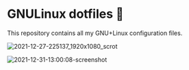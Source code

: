 # GNULinux dotfiles 🐧

This repository contains all my GNU+Linux configuration files.

![2021-12-27-225137_1920x1080_scrot](https://user-images.githubusercontent.com/60575963/147570626-9bbdbecd-3d32-44b4-bc7e-80c2122207e3.png)

![2021-12-31-13:00:08-screenshot](https://user-images.githubusercontent.com/60575963/147822272-fb307907-e23b-4ac2-8a26-367895501c36.png)
